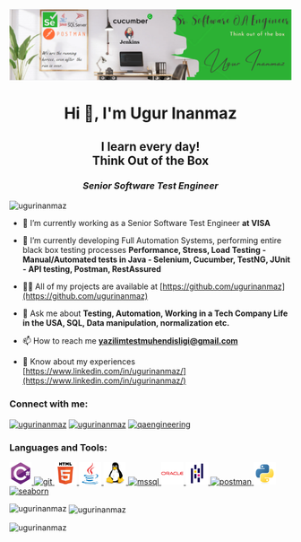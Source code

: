 
<img src="https://github.com/ugurinanmaz/ugurinanmaz/blob/main/UILinkedin banner.png"> </img>
<h1 align="center">Hi 👋, I'm Ugur Inanmaz</h1>
<h2 align="center">I learn every day! <br> Think Out of the Box </h2>

<h3 align="center"><i>Senior Software Test Engineer</i></h3>


<p align="left"> <img src="https://komarev.com/ghpvc/?username=ugurinanmaz&label=Profile%20views&color=0e75b6&style=flat" alt="ugurinanmaz" /> </p>

- 🔭 I’m currently working as a Senior Software Test Engineer **at VISA**

- 🌱 I’m currently developing Full Automation Systems, performing entire black box testing processes **Performance, Stress, Load Testing -  Manual/Automated tests in Java - Selenium, Cucumber, TestNG, JUnit - API testing, Postman, RestAssured**

- 👨‍💻 All of my projects are available at [https://github.com/ugurinanmaz](https://github.com/ugurinanmaz)

- 💬 Ask me about **Testing, Automation, Working in a Tech Company Life in the USA, SQL, Data manipulation, normalization etc.**

- 📫 How to reach me **yazilimtestmuhendisligi@gmail.com**

- 📄 Know about my experiences [https://www.linkedin.com/in/ugurinanmaz/](https://www.linkedin.com/in/ugurinanmaz/)

<h3 align="left">Connect with me:</h3>
<p align="left">
<a href="https://linkedin.com/in/ugurinanmaz" target="blank"><img align="center" src="https://raw.githubusercontent.com/rahuldkjain/github-profile-readme-generator/master/src/images/icons/Social/linked-in-alt.svg" alt="ugurinanmaz" height="30" width="40" /></a>
<a href="https://kaggle.com/ugurinanmaz" target="blank"><img align="center" src="https://raw.githubusercontent.com/rahuldkjain/github-profile-readme-generator/master/src/images/icons/Social/kaggle.svg" alt="ugurinanmaz" height="30" width="40" /></a>
<a href="https://instagram.com/qaengineering" target="blank"><img align="center" src="https://raw.githubusercontent.com/rahuldkjain/github-profile-readme-generator/master/src/images/icons/Social/instagram.svg" alt="qaengineering" height="30" width="40" /></a>
</p>

<h3 align="left">Languages and Tools:</h3>
<p align="left"> <a href="https://www.w3schools.com/cs/" target="_blank" rel="noreferrer"> <img src="https://raw.githubusercontent.com/devicons/devicon/master/icons/csharp/csharp-original.svg" alt="csharp" width="40" height="40"/> </a> <a href="https://git-scm.com/" target="_blank" rel="noreferrer"> <img src="https://www.vectorlogo.zone/logos/git-scm/git-scm-icon.svg" alt="git" width="40" height="40"/> </a> <a href="https://www.w3.org/html/" target="_blank" rel="noreferrer"> <img src="https://raw.githubusercontent.com/devicons/devicon/master/icons/html5/html5-original-wordmark.svg" alt="html5" width="40" height="40"/> </a> <a href="https://www.java.com" target="_blank" rel="noreferrer"> <img src="https://raw.githubusercontent.com/devicons/devicon/master/icons/java/java-original.svg" alt="java" width="40" height="40"/> </a> <a href="https://www.linux.org/" target="_blank" rel="noreferrer"> <img src="https://raw.githubusercontent.com/devicons/devicon/master/icons/linux/linux-original.svg" alt="linux" width="40" height="40"/> </a> <a href="https://www.microsoft.com/en-us/sql-server" target="_blank" rel="noreferrer"> <img src="https://www.svgrepo.com/show/303229/microsoft-sql-server-logo.svg" alt="mssql" width="40" height="40"/> </a> <a href="https://www.oracle.com/" target="_blank" rel="noreferrer"> <img src="https://raw.githubusercontent.com/devicons/devicon/master/icons/oracle/oracle-original.svg" alt="oracle" width="40" height="40"/> </a> <a href="https://pandas.pydata.org/" target="_blank" rel="noreferrer"> <img src="https://raw.githubusercontent.com/devicons/devicon/2ae2a900d2f041da66e950e4d48052658d850630/icons/pandas/pandas-original.svg" alt="pandas" width="40" height="40"/> </a> <a href="https://postman.com" target="_blank" rel="noreferrer"> <img src="https://www.vectorlogo.zone/logos/getpostman/getpostman-icon.svg" alt="postman" width="40" height="40"/> </a> <a href="https://www.python.org" target="_blank" rel="noreferrer"> <img src="https://raw.githubusercontent.com/devicons/devicon/master/icons/python/python-original.svg" alt="python" width="40" height="40"/> </a> <a href="https://seaborn.pydata.org/" target="_blank" rel="noreferrer"> <img src="https://seaborn.pydata.org/_images/logo-mark-lightbg.svg" alt="seaborn" width="40" height="40"/> </a> </p>

<p><img align="left" src="https://github-readme-stats.vercel.app/api/top-langs?username=ugurinanmaz&show_icons=true&locale=en&layout=compact" alt="ugurinanmaz" /></p>

<p>&nbsp;<img align="center" src="https://github-readme-stats.vercel.app/api?username=ugurinanmaz&show_icons=true&locale=en" alt="ugurinanmaz" /></p>

<p><img align="center" src="https://github-readme-streak-stats.herokuapp.com/?user=ugurinanmaz&" alt="ugurinanmaz" /></p>
